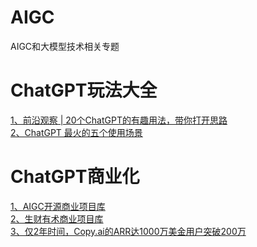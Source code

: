 # AIGC
AIGC和大模型技术相关专题
# ChatGPT玩法大全
[1、前沿观察 | 20个ChatGPT的有趣用法，带你打开思路](https://mp.weixin.qq.com/s/l7GQSwomYfMUCY1F7lUWbQ)<br>
[2、ChatGPT 最火的五个使用场景](https://mp.weixin.qq.com/s/lwjH8s0B2cDt2JC3T8OVIA)<br>
# ChatGPT商业化
[1、AIGC开源商业项目库](https://docs.qq.com/sheet/DRE5jalZKeVZzQlFj?tab=u22b16)<br>
[2、生财有术商业项目库](https://shengcaiyoushu01.feishu.cn/sheets/shtcnG6woIJ5EhYSq0Tv6FChTUg)<br>
[3、仅2年时间，Copy.ai的ARR达1000万美金用户突破200万](https://mp.weixin.qq.com/s/12zizCQftueNeIVtpv0k-A)<br>
